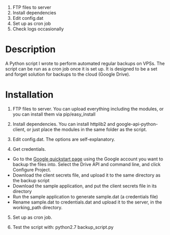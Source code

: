 1. FTP files to server
2. Install dependencies
3. Edit config.dat
4. Set up as cron job
5. Check logs occasionally

# Description

A Python script I wrote to perform automated regular backups on VPSs. The script can be run as a cron job once it is set up. It is designed to be a set and forget solution for backups to the cloud (Google Drive).

# Installation

1. FTP files to server. You can upload everything including the modules, or you can install them via pip/easy_install

2. Install dependencies. You can install httplib2 and google-api-python-client, or just place the modules in the same folder as the script.

3. Edit config.dat. The options are self-explanatory.

4. Get credentials. 
- Go to the [Google quickstart page](https://developers.google.com/api-client-library/python/start/installation) using the Google account you want to backup the files into. Select the Drive API and command line, and click Configure Project.
- Download the client secrets file, and upload it to the same directory as the backup script
- Download the sample application, and put the client secrets file in its directory
- Run the sample application to generate sample.dat (a credentials file)
- Rename sample.dat to credentials.dat and upload it to the server, in the working_path directory.

5. Set up as cron job.

6. Test the script with:
python2.7 backup_script.py